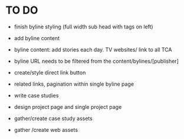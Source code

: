 # TO DO

- finish byline styling (full width sub head with tags on left)

- add byline content

- byline content: add stories each day.
     TV websites/ link to all TCA
- byline URL needs to be filtered from the content/bylines/[publisher]

- create/style direct link button
- related links, pagination within single byline page

- write case studies
- design project page and single project page
- gather/create case study assets
- gather /create web assets

